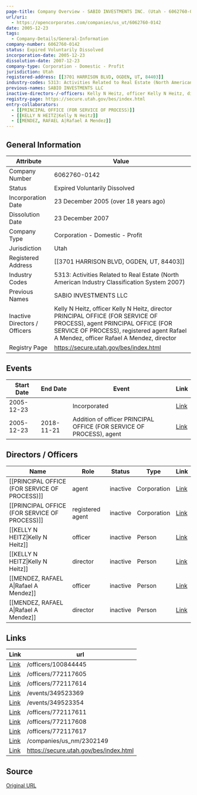 ```yaml
---
page-title: Company Overview - SABIO INVESTMENTS INC. (Utah - 6062760-0142)
url/uri:
  - https://opencorporates.com/companies/us_ut/6062760-0142
date: 2005-12-23
tags:
  - Company-Details/General-Information
company-number: 6062760-0142
status: Expired Voluntarily Dissolved
incorporation-date: 2005-12-23
dissolution-date: 2007-12-23
company-type: Corporation - Domestic - Profit
jurisdiction: Utah
registered-address: [[3701 HARRISON BLVD, OGDEN, UT, 84403]]
industry-codes: 5313: Activities Related to Real Estate (North American Industry Classification System 2007)
previous-names: SABIO INVESTMENTS LLC
inactive-directors-/-officers: Kelly N Heitz, officer Kelly N Heitz, director PRINCIPAL OFFICE (FOR SERVICE OF PROCESS), agent PRINCIPAL OFFICE (FOR SERVICE OF PROCESS), registered agent Rafael A Mendez, officer Rafael A Mendez, director
registry-page: https://secure.utah.gov/bes/index.html
entry-collaborators:
  - [[PRINCIPAL OFFICE (FOR SERVICE OF PROCESS)]]
  - [[KELLY N HEITZ|Kelly N Heitz]]
  - [[MENDEZ, RAFAEL A|Rafael A Mendez]]
---
```


## General Information
| Attribute          | Value                                       |
|--------------------|---------------------------------------------|
| Company Number     | 6062760-0142                                |
| Status             | Expired Voluntarily Dissolved               |
| Incorporation Date | 23 December 2005 (over 18 years ago)        |
| Dissolution Date   | 23 December 2007                            |
| Company Type       | Corporation - Domestic - Profit             |
| Jurisdiction       | Utah                                        |
| Registered Address | [[3701 HARRISON BLVD, OGDEN, UT, 84403]]    |
| Industry Codes     | 5313: Activities Related to Real Estate (North American Industry Classification System 2007) |
| Previous Names     | SABIO INVESTMENTS LLC                       |
| Inactive Directors / Officers | Kelly N Heitz, officer Kelly N Heitz, director PRINCIPAL OFFICE (FOR SERVICE OF PROCESS), agent PRINCIPAL OFFICE (FOR SERVICE OF PROCESS), registered agent Rafael A Mendez, officer Rafael A Mendez, director |
| Registry Page      | https://secure.utah.gov/bes/index.html      |

## Events

| Start Date | End Date   | Event                                                   | Link |
|------------|------------|-------------------------------------------------------|------|
| 2005-12-23 |            | Incorporated                                            | [Link](https://opencorporates.com/events/349523369) |
| 2005-12-23 | 2018-11-21 | Addition of officer PRINCIPAL OFFICE (FOR SERVICE OF PROCESS), agent | [Link](https://opencorporates.com/events/349523354) |

## Directors / Officers
| Name                 | Role            | Status     | Type        | Link |
|----------------------|-----------------|------------|-------------|------|
| [[PRINCIPAL OFFICE (FOR SERVICE OF PROCESS)]] | agent           | inactive   | Corporation | [Link](https://opencorporates.com/officers/100844445) |
| [[PRINCIPAL OFFICE (FOR SERVICE OF PROCESS)]] | registered agent | inactive   | Corporation | [Link](https://opencorporates.com/officers/772117605) |
| [[KELLY N HEITZ\|Kelly N Heitz]] | officer         | inactive   | Person      | [Link](https://opencorporates.com/officers/772117608) |
| [[KELLY N HEITZ\|Kelly N Heitz]] | director        | inactive   | Person      | [Link](https://opencorporates.com/officers/772117611) |
| [[MENDEZ, RAFAEL A\|Rafael A Mendez]] | officer         | inactive   | Person      | [Link](https://opencorporates.com/officers/772117614) |
| [[MENDEZ, RAFAEL A\|Rafael A Mendez]] | director        | inactive   | Person      | [Link](https://opencorporates.com/officers/772117617) |

## Links
| Link   | url                            
|--------|--------------------------------|
| [Link](/officers/100844445) |/officers/100844445           |
| [Link](/officers/772117605) |/officers/772117605           |
| [Link](/officers/772117614) |/officers/772117614           |
| [Link](/events/349523369) |/events/349523369             |
| [Link](/events/349523354) |/events/349523354             |
| [Link](/officers/772117611) |/officers/772117611           |
| [Link](/officers/772117608) |/officers/772117608           |
| [Link](/officers/772117617) |/officers/772117617           |
| [Link](/companies/us_nm/2302149) |/companies/us_nm/2302149      |
| [Link](https://secure.utah.gov/bes/index.html) |https://secure.utah.gov/bes/index.html|

## Source
[Original URL](https://opencorporates.com/companies/us_ut/6062760-0142)
